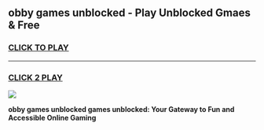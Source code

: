 
## obby games unblocked - Play Unblocked Gmaes & Free
<h3>
<a href="https://news.freeplayer.one?title=obby_games_unblocked&ref=23F">CLICK TO PLAY</a></h3>
<hr>

<h3>
<a href="https://news.freeplayer.one?title=obby_games_unblocked&ref=23F">CLICK 2 PLAY</a>
  
</h3>

<a href="https://news.freeplayer.one?title=obby_games_unblocked&ref=23F/"><img src="https://clearcache.store/games.png"></a>


**obby games unblocked games unblocked: Your Gateway to Fun and Accessible Online Gaming**
